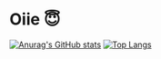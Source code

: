 # Oiie 😇

[![Anurag's GitHub stats](https://github-readme-stats.vercel.app/api?username=Ellen172)](https://github.com/anuraghazra/github-readme-stats)
[![Top Langs](https://github-readme-stats.vercel.app/api/top-langs/?username=Ellen172)](https://github.com/anuraghazra/github-readme-stats)

